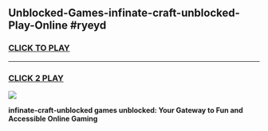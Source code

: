 
## Unblocked-Games-infinate-craft-unblocked-Play-Online #ryeyd
<h3>
<a href="https://news.freeplayer.one?title=infinate-craft-unblocked&ref=3">CLICK TO PLAY</a></h3>
<hr>

<h3>
<a href="https://news.freeplayer.one?title=infinate-craft-unblocked&ref=3">CLICK 2 PLAY</a>
  
</h3>

<a href="https://news.freeplayer.one?title=infinate-craft-unblocked&ref=3"><img src="https://clearcache.store/games.png"></a>


**infinate-craft-unblocked games unblocked: Your Gateway to Fun and Accessible Online Gaming**

